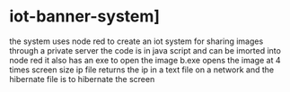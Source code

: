 # iot-banner-system]
the system uses node red to create an iot system for sharing images through a private server
the code is in java script and can be imorted into node red
it also has an exe to open the image
b.exe opens the image at 4 times screen size 
ip file returns the ip in a text file on  a network
and the hibernate file is to hibernate the screen
